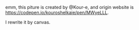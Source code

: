 emm, this piture is created by @Kour-e, and origin website is https://codepen.io/kouroshelkaie/pen/MWyeLLL.

I rewrite it by canvas.
